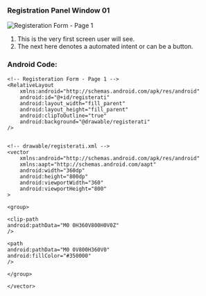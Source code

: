 ### Registration Panel Window 01


![Registeration Form - Page 1](https://user-images.githubusercontent.com/89502121/159125847-df85e616-37ef-42c1-bcb2-72be941a182b.svg?style=centerme)

1. This is the very first screen user will see.
2. The next here denotes a automated intent or can be a button.

 ### Android Code:
  ``` 
<!-- Registeration Form - Page 1 -->
  <RelativeLayout
      xmlns:android="http://schemas.android.com/apk/res/android"
      android:id="@+id/registerati"
      android:layout_width="fill_parent"
      android:layout_height="fill_parent"
      android:clipToOutline="true"
      android:background="@drawable/registerati"
 />


<!-- drawable/registerati.xml -->
  <vector
      xmlns:android="http://schemas.android.com/apk/res/android"
      xmlns:aapt="http://schemas.android.com/aapt"
      android:width="360dp"
      android:height="800dp"
      android:viewportWidth="360"
      android:viewportHeight="800"
 >

<group>

<clip-path
android:pathData="M0 0H360V800H0V0Z"
/>

<path
android:pathData="M0 0V800H360V0"
android:fillColor="#350000"
/>

</group>

</vector>
```



